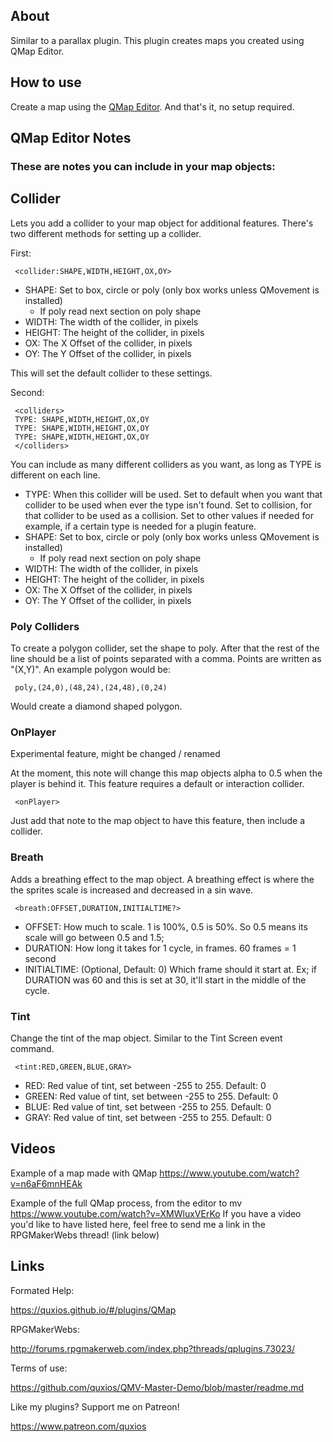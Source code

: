 

## AboutSimilar to a parallax plugin. This plugin creates maps you created usingQMap Editor.

## How to useCreate a map using the [QMap Editor](https://github.com/quxios/QMapEditor).And that's it, no setup required.

## QMap Editor Notes
### These are notes you can include in your map objects:**Collider**----------------------------------------------------------------------------Lets you add a collider to your map object for additional features.There's two different methods for setting up a collider.First:~~~ <collider:SHAPE,WIDTH,HEIGHT,OX,OY>~~~- SHAPE: Set to box, circle or poly (only box works unless QMovement is installed)  - If poly read next section on poly shape- WIDTH: The width of the collider, in pixels- HEIGHT: The height of the collider, in pixels- OX: The X Offset of the collider, in pixels- OY: The Y Offset of the collider, in pixelsThis will set the default collider to these settings.Second:~~~ <colliders> TYPE: SHAPE,WIDTH,HEIGHT,OX,OY TYPE: SHAPE,WIDTH,HEIGHT,OX,OY TYPE: SHAPE,WIDTH,HEIGHT,OX,OY </colliders>~~~You can include as many different colliders as you want, as long as TYPEis different on each line.- TYPE: When this collider will be used. Set to default when you want that collider to be used when ever the type isn't found. Set to collision, for that collider to be used as a collision. Set to other values if needed for example, if a certain type is needed for a plugin feature.- SHAPE: Set to box, circle or poly (only box works unless QMovement is installed)  - If poly read next section on poly shape- WIDTH: The width of the collider, in pixels- HEIGHT: The height of the collider, in pixels- OX: The X Offset of the collider, in pixels- OY: The Y Offset of the collider, in pixels

### **Poly Colliders**To create a polygon collider, set the shape to poly. After that the restof the line should be a list of points separated with a comma. Points arewritten as "(X,Y)". An example polygon would be:~~~ poly,(24,0),(48,24),(24,48),(0,24)~~~Would create a diamond shaped polygon.

### **OnPlayer**Experimental feature, might be changed / renamedAt the moment, this note will change this map objects alpha to 0.5 whenthe player is behind it. This feature requires a default or interactioncollider.~~~ <onPlayer>~~~Just add that note to the map object to have this feature, then includea collider.

### **Breath**Adds a breathing effect to the map object. A breathing effect is where thethe sprites scale is increased and decreased in a sin wave.~~~ <breath:OFFSET,DURATION,INITIALTIME?>~~~- OFFSET: How much to scale. 1 is 100%, 0.5 is 50%. So 0.5 means its scale will go between 0.5 and 1.5;- DURATION: How long it takes for 1 cycle, in frames. 60 frames = 1 second- INITIALTIME: (Optional, Default: 0) Which frame should it start at. Ex; if DURATION was 60 and this is set at 30, it'll start in the middle of the cycle.

### **Tint**Change the tint of the map object. Similar to the Tint Screen event command.~~~ <tint:RED,GREEN,BLUE,GRAY>~~~- RED: Red value of tint, set between -255 to 255. Default: 0- GREEN: Red value of tint, set between -255 to 255. Default: 0- BLUE: Red value of tint, set between -255 to 255. Default: 0- GRAY: Red value of tint, set between -255 to 255. Default: 0

## VideosExample of a map made with QMaphttps://www.youtube.com/watch?v=n6aF6mnHEAkExample of the full QMap process, from the editor to mvhttps://www.youtube.com/watch?v=XMWluxVErKoIf you have a video you'd like to have listed here, feel free to send me alink in the RPGMakerWebs thread! (link below)

## LinksFormated Help: https://quxios.github.io/#/plugins/QMapRPGMakerWebs: http://forums.rpgmakerweb.com/index.php?threads/qplugins.73023/Terms of use: https://github.com/quxios/QMV-Master-Demo/blob/master/readme.mdLike my plugins? Support me on Patreon! https://www.patreon.com/quxios